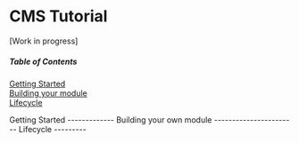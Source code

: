 CMS Tutorial
============
[Work in progress]

##### Table of Contents  
[Getting Started](#init)  
[Building your module](#module)  
[Lifecycle](#cycle)  


<a name="init"/>
Getting Started
-------------


<a name="module"/>
Building your own module
-----------------------

<a name="cycle"/>
Lifecycle
---------



